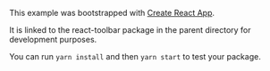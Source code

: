 This example was bootstrapped with [Create React App](https://github.com/facebook/create-react-app).

It is linked to the react-toolbar package in the parent directory for development purposes.

You can run `yarn install` and then `yarn start` to test your package.
